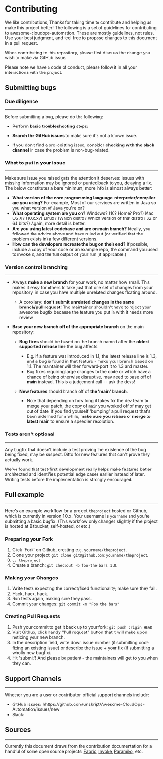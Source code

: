 # Contributing
We like contributions, Thanks for taking time to contribute and helping us make this project better! The following is a set of guidelines for contributing to awesome-cloudops-automation. These are mostly guidelines, not rules. Use your best judgment, and feel free to propose changes to this document in a pull request.

When contributing to this repository, please first discuss the change you wish to make via GitHub issue.
 
Please note we have a code of conduct, please follow it in all your interactions with the project.
 
## Submitting bugs
 
### Due diligence
-------------
 
Before submitting a bug, please do the following:
 
* Perform **basic troubleshooting** steps:
 
* **Search the GitHub issues** to make sure it's not a known
 issue.
* If you don't find a pre-existing issue, consider **checking with the slack channel** in case the problem is non-bug-related.
 
### What to put in your issue
------------------------------
 
Make sure issue you raised gets the attention it deserves: issues with missing
information may be ignored or punted back to you, delaying a fix.  The below
constitutes a bare minimum; more info is almost always better:
 
* **What version of the core programming language interpreter/compiler are you
 using?** For example, Most of our services are written in Java so you what version of Java you're on?
* **What operating system are you on?** Windows? (10? Home? Pro?)
 Mac OS X?  (10.x.x?) Linux? (Which distro? Which version of that
 distro? 32 or 64 bits?) Again, more detail is better.
* **Are you using latest codebase and are on main branch?** Ideally, you
 followed the advice above and have ruled out (or verified that the problem
 exists in) a few different versions.
* **How can the developers recreate the bug on their end?** If possible,
 include a copy of your code or an example repo, the command you used to invoke it, and the full
 output of your run (if applicable.)
 
### Version control branching
-------------------------
 
* Always **make a new branch** for your work, no matter how small. This makes
 it easy for others to take just that one set of changes from your repository,
 in case you have multiple unrelated changes floating around.
 
   * A corollary: **don't submit unrelated changes in the same branch/pull
     request**! The maintainer shouldn't have to reject your awesome bugfix
     because the feature you put in with it needs more review.
 
* **Base your new branch off of the appropriate branch** on the main
 repository:
 
   * **Bug fixes** should be based on the branch named after the **oldest
     supported release line** the bug affects.
 
       * E.g. if a feature was introduced in 1.1, the latest release line is
         1.3, and a bug is found in that feature - make your branch based on
         1.1.  The maintainer will then forward-port it to 1.3 and master.
       * Bug fixes requiring large changes to the code or which have a chance
         of being otherwise disruptive, may need to base off of **main**
         instead. This is a judgement call -- ask the devs!
 
   * **New features** should branch off of **the 'main' branch**.
 
       * Note that depending on how long it takes for the dev team to merge
         your patch, the copy of ``main`` you worked off of may get out of
         date! If you find yourself 'bumping' a pull request that's been
         sidelined for a while, **make sure you rebase or merge to latest
         main** to ensure a speedier resolution.
 
### Tests aren't optional
---------------------
 
Any bugfix that doesn't include a test proving the existence of the bug being
fixed, may be suspect.  Ditto for new features that can't prove they actually
work.
 
We've found that test-first development really helps make features better
architected and identifies potential edge cases earlier instead of later.
Writing tests before the implementation is strongly encouraged.
 
## Full example
------------
 
Here's an example workflow for a project `theproject` hosted on Github, which
is currently in version 1.0.x. Your username is `yourname` and you're
submitting a basic bugfix. (This workflow only changes slightly if the project
is hosted at Bitbucket, self-hosted, or etc.)
 
### Preparing your Fork
 
 
1. Click 'Fork' on Github, creating e.g. `yourname/theproject`.
2. Clone your project: `git clone git@github.com:yourname/theproject`.
3. `cd theproject`
4. Create a branch: `git checkout -b foo-the-bars 1.0`.
 
### Making your Changes
 
 
1. Write tests expecting the correct/fixed functionality; make sure they fail.
2. Hack, hack, hack.
3. Run tests again, making sure they pass.
4. Commit your changes: `git commit -m "Foo the bars"`
 
### Creating Pull Requests
 
 
1. Push your commit to get it back up to your fork: `git push origin HEAD`
2. Visit Github, click handy "Pull request" button that it will make upon
  noticing your new branch.
3. In the description field, write down issue number (if submitting code fixing
  an existing issue) or describe the issue + your fix (if submitting a wholly
  new bugfix).
4. Hit 'submit'! And please be patient - the maintainers will get to you when
  they can.
 
## Support Channels
---
Whether you are a user or contributor, official support channels include:
- GitHub issues: hhttps://github.com/unskript/Awesome-CloudOps-Automation/issues/new
- Slack: 
 
## Sources
---
 
Currently this document draws from the contribution documentation for a handful
of some open source projects: [Fabric](http://fabfile.org), [Invoke](http://pyinvoke.org), [Paramiko](http://paramiko.org), etc.
 